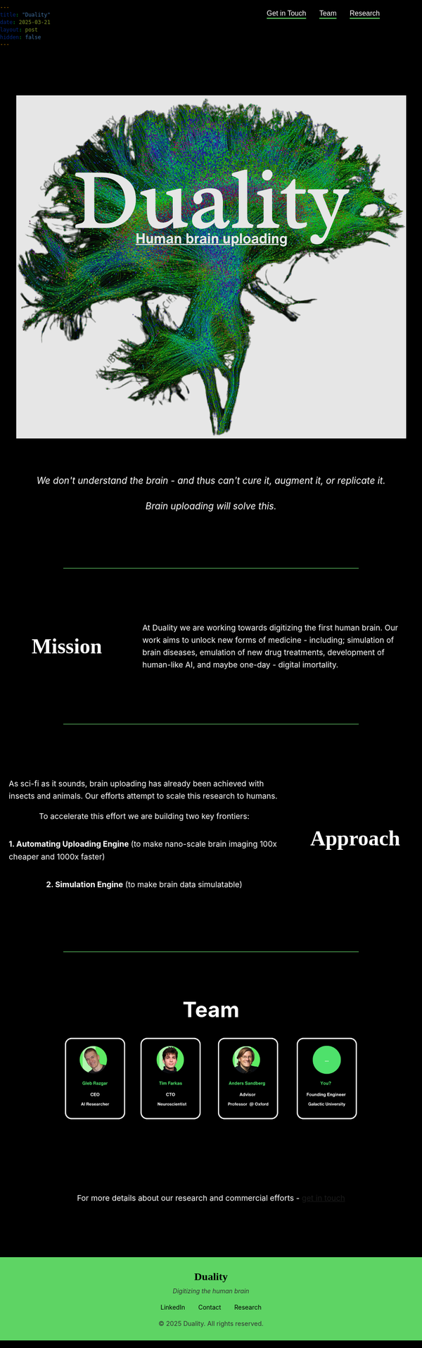```yaml
---
title: "Duality"
date: 2025-03-21
layout: post
hidden: false
---
```

<!-- URL of the post: https://glebrazgar.github.io/Duality/ -->

<!-- STYLING THE PAGE -->

<style>
  html {
    overflow-x: hidden; /* Prevent horizontal scrolling */
    position: relative; /* Needed for overflow to work properly */
    width: 100%;
    margin: 0 !important;
    padding: 0 !important;
    min-height: 100vh; /* Use viewport height */
    background-color: black !important; /* Keep background black for overscroll */
    max-width: 100vw; /* Limit to viewport width */
    box-sizing: border-box; /* Include padding in width calculation */
  }
  
  body {
    background-color: black !important;
    color: white !important;
    max-width: 100vw !important; /* Use viewport width */
    width: 100% !important;
    padding: 0 !important;
    margin: 0 !important;
    display: flex;
    flex-direction: column;
    min-height: 100vh; /* Use viewport height */
    overflow: hidden; /* Prevent any overflow */
  }
  
  /* Force the page to end at the footer */
  body::after {
    display: none !important;
    content: none !important;
  }
  
  /* Hide the site header (top navigation bar) */
  .site-header {
    display: none !important;
  }
  
  /* Hide the post header (title and meta) */
  .post-header {
    display: none !important;
  }
  
  /* Hide the share links */
  .share-links {
    display: none !important;
  }
  
  /* Hide the navigation links at the bottom */
  .post_navi {
    display: none !important;
  }
  
  .site-footer, footer {
    display: none !important;
    height: 0 !important;
    margin: 0 !important;
    padding: 0 !important;
    visibility: hidden !important;
  }
  
  .site-title, .site-title:visited, .site-nav .page-link {
    color: white !important;
  }
  
  /* Override theme width constraints */
  .page-content {
    padding: 0 !important;
    max-width: 100% !important;
    width: 100% !important;
    overflow: hidden; /* Prevent any overflow */
    margin-bottom: 0 !important; /* No bottom margin */
    flex: 1 0 auto; /* Allow content to grow but not shrink */
    box-sizing: border-box; /* Include padding in width calculation */
  }
  
  .wrapper {
    max-width: 100% !important;
    width: 100% !important;
    padding: 0 !important; /* Remove horizontal padding */
    margin: 0 !important;
    overflow: hidden; /* Prevent any overflow */
    box-sizing: border-box; /* Include padding in width calculation */
  }
  
  .post-content {
    background-color: black;
    color: white;
    padding: 20px 0; /* Vertical padding only */
    border-radius: 8px;
    max-width: 100% !important;
    width: 100% !important;
    overflow: hidden; /* Prevent any overflow */
    margin-bottom: 0 !important; /* No bottom margin */
    box-sizing: border-box; /* Include padding in width calculation */
  }
  
  .post-content a {
    color: #00aaff; /* Make links a bright blue color for better visibility on black */
  }
  
  .post-content img {
    mix-blend-mode: normal !important; /* Override any mix-blend-mode settings */
  }
  
  .share-links a {
    color: #00aaff !important;
  }
  
  /* Navigation buttons - now text with underline */
  .nav-buttons {
    position: fixed;
    top: 20px;
    right:10%; /* Moved to 35% from the right edge */
    z-index: 1000;
    display: flex;
    gap: 30px;
  }
  
  .nav-button {
    background-color: transparent;
    color: white;
    border: none;
    padding: 8px 0;
    font-size: 1rem;
    cursor: pointer;
    transition: all 0.3s ease;
    text-decoration: underline;
    text-decoration-color: #5ED464;
    text-decoration-thickness: 2px;
    text-underline-offset: 5px;
  }
  
  .nav-button:hover {
    color: #5ED464;
  }
  
  /* Horizontal divider */
  .section-divider {
    border-top: 1px solid #5ED464;
    border-bottom: none;
    border-left: none;
    border-right: none;
    width: 70%;
    margin: 40px auto;
  }
  
  /* Main header image */
  .header-image {
    max-width: 100%;
    height: auto;
    mix-blend-mode: normal;
    opacity: 0.9;
    margin-top: 80px; /* Added top margin (approximately 20% of image height) */
  }
  
  /* Motivation section - centered italic text */
  .motivation-text {
    font-style: italic;
    text-align: center;
    max-width: 800px;
    margin: 60px auto;
    font-size: 1.3rem;
    line-height: 1.8;
    padding: 0 20px;
  }
  
  /* Alternating layout styles */
  .section-row {
    display: flex;
    margin: 60px auto;
    max-width: 1200px;
    width: 100%;
    min-height: 150px; /* Set minimum height to ensure proper centering */
    align-items: center; /* Center items vertically */
  }
  
  .section-row.reverse {
    flex-direction: row-reverse;
  }
  
  .section-title-container {
    width: 30%;
    display: flex;
    align-items: center; /* Vertically center the title */
    justify-content: center;
    padding: 20px;
    height: 100%; /* Match height of parent */
    position: relative; /* For absolute positioning fallback */
  }
  
  .section-title {
    font-size: 3rem;
    font-weight: bold;
    text-align: center;
    font-family: "Times New Roman", Times, serif;
    position: relative; /* Enable positioning */
    top: 50%; /* Position at middle */
    transform: translateY(-50%); /* Offset by half height for perfect centering */
    width: 100%; /* Full width of container */
    margin: 0; /* Remove default margins */
  }
  
  .section-content {
    width: 70%;
    font-size: 1.1rem;
    line-height: 1.6;
    padding: 20px;
    text-align: left; /* Explicitly set to left alignment */
    display: flex; /* Use flexbox */
    flex-direction: column; /* Stack content vertically */
    justify-content: center; /* Center content vertically */
    height: 100%; /* Match height of parent */
  }
  
  /* Ensure consistent vertical alignment on all browsers */
  @supports (display: flex) {
    .section-row {
      display: flex;
      align-items: center;
    }
    
    .section-title-container, .section-content {
      display: flex;
      align-items: center;
    }
    
    .section-title {
      position: static; /* Reset position */
      top: auto; /* Reset top */
      transform: none; /* Reset transform */
    }
  }
  
  /* Centered section style */
  .centered-section {
    margin: 60px auto;
    max-width: 100% !important; /* Ensure no width constraints */
    width: 100%;
  }
  
  .centered-title {
    font-size: 3rem;
    font-weight: bold;
    margin-bottom: 30px;
    text-align: center;
  }
  
  .centered-content {
    font-size: 1.1rem;
    line-height: 1.6;
    padding: 0 20px;
    max-width: 800px;
    margin: 0 auto;
    text-align: center;
  }
  
  /* Team section specific styling */
  .team-image {
    width: 70%; /* Increased to 90% of screen width */
    height: auto;
    margin: 20px auto 40px; /* Center horizontally with auto left/right margins */
    max-width: none; /* Ensure it's not constrained by container */
    display: block; /* Needed for margin auto to work */
  }
  
  /* Responsive adjustments */
  @media (max-width: 768px) {
    .section-row, .section-row.reverse {
      flex-direction: column;
    }
    
    .section-title-container, .section-content {
      width: 100%;
      padding: 10px 15px; /* Added horizontal padding */
      box-sizing: border-box; /* Ensure padding is included in width */
    }
    
    .section-title {
      font-size: 2.5rem; /* Slightly smaller font on mobile */
      word-wrap: break-word; /* Ensure long words break */
    }
    
    .section-content {
      font-size: 1rem; /* Slightly smaller font on mobile */
      word-wrap: break-word; /* Ensure long words break */
    }
    
    .nav-buttons {
      top: 10px;
      right: 10%; /* Adjusted for mobile */
    }
    
    .nav-button {
      padding: 5px 0;
      font-size: 0.9rem;
    }
    
    .header-image {
      margin-top: 60px; /* Smaller top margin on mobile */
    }
    
    .motivation-text {
      font-size: 1.1rem;
      line-height: 1.6;
      margin: 40px auto;
      padding: 0 15px; /* Added horizontal padding */
      word-wrap: break-word; /* Ensure long words break */
    }
    
    .centered-content {
      padding: 0 15px; /* Added horizontal padding */
      word-wrap: break-word; /* Ensure long words break */
    }
    
    .team-image {
      width: 90%; /* Maintain width on mobile */
    }
    
    .centered-title {
      font-size: 2.5rem; /* Slightly smaller font on mobile */
      padding: 0 15px; /* Added horizontal padding */
      word-wrap: break-word; /* Ensure long words break */
    }
    
    .custom-footer {
      padding: 20px 15px; /* Added horizontal padding */
    }
  }
  
  /* Add word-wrap to all text containers */
  .section-content, .centered-content, .motivation-text, .footer-content {
    word-wrap: break-word;
    overflow-wrap: break-word;
    hyphens: auto;
  }
  
  /* Custom footer styling with green background */
  .custom-footer {
    background-color: #5ED464; /* Green background */
    color: black; /* Text is black for contrast */
    padding: 30px 0;
    margin-top: 60px;
    margin-bottom: 0 !important; /* Ensure no bottom margin */
    border-top: 1px solid #5ED464; /* Match background */
    text-align: center;
    width: 100%;
    position: relative; /* Add position relative */
    z-index: 10; /* Ensure it's above other elements */
    box-sizing: border-box; /* Include padding in width calculation */
    overflow: hidden; /* Prevent overflow */
  }
  
  /* Create a pseudo-element to cover any space below the footer */
  .custom-footer::after {
    content: "";
    display: block;
    position: absolute;
    bottom: -1000px; /* Extend well below the viewport */
    left: 0;
    width: 100%;
    height: 1000px; /* Tall enough to cover any space */
    background-color: #5ED464; /* Match footer color */
    z-index: 5; /* Below footer content but above other elements */
  }
  
  /* Hide any potential elements after the footer */
  .custom-footer ~ * {
    display: none !important;
  }
  
  .footer-content {
    max-width: 800px;
    margin: 0 auto;
    padding: 0 20px;
  }
  
  .footer-logo {
    font-size: 1.5rem;
    font-weight: bold;
    margin-bottom: 10px;
    font-family: "Times New Roman", Times, serif;
    color: black; /* Explicitly set to black */
  }
  
  .footer-tagline {
    font-style: italic;
    margin-bottom: 20px;
    color: #333; /* Darker gray for better contrast on green */
  }
  
  .footer-links {
    display: flex;
    justify-content: center;
    gap: 30px;
    margin: 20px 0;
  }
  
  .footer-link {
    color: black; /* Changed to black */
    text-decoration: none;
    transition: color 0.3s ease;
  }
  
  .footer-link:hover {
    color: white; /* Changed hover color to white for contrast on green */
  }
  
  .footer-copyright {
    font-size: 0.9rem;
    color: #333; /* Darker gray for better contrast on green */
    margin-top: 20px;
  }
  
  /* Fix for potential scrollbar issues */
  ::-webkit-scrollbar {
    width: 0px;
    background: transparent;
  }
</style>

<!-- Ensure proper viewport setting -->
<meta name="viewport" content="width=device-width, initial-scale=1.0, maximum-scale=1.0, user-scalable=no">

<!-- Navigation buttons -->
<div class="nav-buttons">
  <button class="nav-button" onclick="document.getElementById('contact-section').scrollIntoView({behavior: 'smooth'})">Get in Touch</button>
  <button class="nav-button" onclick="document.getElementById('team-section').scrollIntoView({behavior: 'smooth'})">Team</button>
  <button class="nav-button" onclick="window.location.href='https://glebrazgar.github.io/Connectomics/'">Research</button>
</div>

<!-- URL of the post: https://glebrazgar.github.io/Duality/ -->

<!-- FINISH STYLING THE PAGE -->






<p align="center"><img src="../images/duality.png" alt="Alt text" class="header-image"></p>

<!-- Motivation section as centered italic text -->
<div class="motivation-text">
  We don't understand the brain - and thus can't cure it, augment it, or replicate it. <br>

  Brain uploading will solve this.
</div>

<hr class="section-divider">

<!-- Objective section with title on left, content on right (standard layout) -->
<div class="section-row">
  <div class="section-title-container">
    <div class="section-title">Mission</div>
  </div>
  <div class="section-content">
    At Duality we are working towards digitizing the first human brain. Our work aims to unlock new forms of medicine - including; simulation of brain diseases, emulation of new drug treatments, development of human-like AI, and maybe one-day - digital imortality.
  </div>
</div>

<hr class="section-divider">

<!-- Approach section with content on left, title on right (reversed layout) -->
<div class="section-row reverse">
  <div class="section-title-container">
    <div class="section-title">Approach</div>
  </div>
  <div class="section-content">
    As sci-fi as it sounds, brain uploading has already been achieved with insects and animals. Our efforts attempt to scale this research to humans.
    <p>
    To accelerate this effort we are building two key frontiers:</p>
    <p><strong>1. Automating Uploading Engine</strong> (to make nano-scale brain imaging 100x cheaper and 1000x faster)</p>
    <p><strong>2. Simulation Engine</strong> (to make brain data simulatable)</p>
  </div>
</div>

<hr class="section-divider">


<!-- Team section with centered title and image properly integrated -->
<div id="team-section" class="centered-section">
  <div class="centered-title">Team</div>
  <img src="../images/team2.jpg" alt="Team" class="team-image">
</div>



<div id="contact-section" class="centered-section">
  <div class="centered-content">
  For more details about our research and commercial efforts - <a href="https://www.linkedin.com/in/gleb-razgar-6931a7220">get in touch</a>
  </div>
</div>

<!-- Custom Footer - make sure this is the last element -->
<div class="custom-footer">
  <div class="footer-content">
    <div class="footer-logo">Duality</div>
    <div class="footer-tagline">Digitizing the human brain</div>
    <div class="footer-links">
      <a href="https://www.linkedin.com/in/gleb-razgar-6931a7220" class="footer-link">LinkedIn</a>
      <a href="mailto:contact@duality.ai" class="footer-link">Contact</a>
      <a href="#" class="footer-link">Research</a>
    </div>
    <div class="footer-copyright">© 2025 Duality. All rights reserved.</div>
  </div>
</div>
<!-- End of page content - nothing should be after this -->

